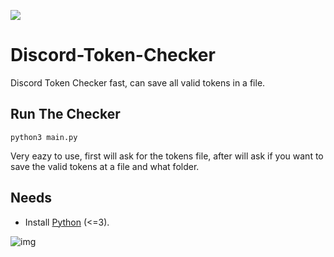 ![](img.shields.io/github/stars/jokeman332/Discord-Token-Checker)

# Discord-Token-Checker
Discord Token Checker fast, can save all valid tokens in a file.
## Run The Checker
  `python3 main.py`
  
Very eazy to use, first will ask for the tokens file, after will ask if you want to save the valid tokens at a file and what folder.

## Needs
* Install [Python](https://www.python.org/downloads/) (<=3).

![img](https://www.zupimages.net/up/21/04/dmnz.png)

